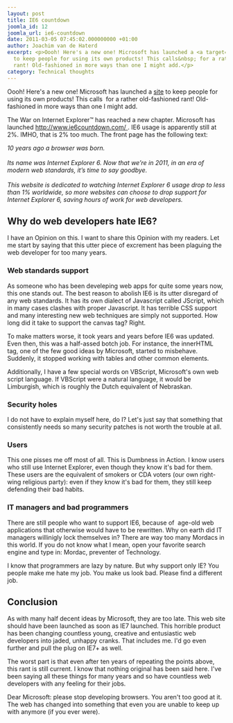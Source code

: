 ```yaml
---
layout: post
title: IE6 countdown
joomla_id: 12
joomla_url: ie6-countdown
date: 2011-03-05 07:45:02.000000000 +01:00
author: Joachim van de Haterd
excerpt: <p>Oooh! Here's a new one! Microsoft has launched a <a target="_blank" href="http://ie6countdown.com/">site</a>
  to keep people for using its own products! This calls&nbsp; for a rather old-fashioned
  rant! Old-fashioned in more ways than one I might add.</p>
category: Technical thoughts
---
```

<p>Oooh! Here's a new one! Microsoft has launched a <a target="_blank" href="http://ie6countdown.com/">site</a> to keep people for using its own products! This calls&nbsp; for a rather old-fashioned rant! Old-fashioned in more ways than one I might add.</p>

<p>The War on Internet Explorer™ has reached a new chapter. Microsoft has launched <a href="10 years ago a browser was born.  Its name was Internet Explorer 6. Now that we’re in 2011, in an era of modern web standards, it’s time to say goodbye.  This website is dedicated to watching Internet Explorer 6 usage drop to less than 1% worldwide, so more websites can choose to drop support for Internet Explorer 6, saving hours of work for web developers." target="_blank">http://www.ie6countdown.com/ </a>. IE6 usage is apparently still at 2%. IMHO, that is 2% too much. The front page has the following text:</p>
<p><cite>10 years ago a browser was born.<br /><br />Its name was Internet Explorer 6. Now that we’re in 2011, in an era of modern web standards, it’s time to say goodbye.<br /><br />This website is dedicated to watching Internet Explorer 6 usage drop to less than 1% worldwide, so more websites can choose to drop support for Internet Explorer 6, saving hours of work for web developers.</cite></p>
<h2>Why do web developers hate IE6?</h2>
<p>I have an Opinion on this. I want to share this Opinion with my readers. Let me start by saying that this utter piece of excrement has been plaguing the web developer for too many years.</p>
<h3>Web standards support</h3>
<p>As someone who has been develeping web apps for quite some years now, this one stands out. The best reason to abolish IE6 is its utter disregard of any web standards. It has its own dialect of Javascript called JScript, which in many cases clashes with proper Javascript. It has terrible CSS support and many interesting new web techniques are simply not supported. How long did it take to support the canvas tag? Right.</p>
<p>To make matters worse, it took years and years before IE6 was updated. Even then, this was a half-assed botch job. For instance, the innerHTML tag, one of the few good ideas by Microsoft, started to misbehave. Suddenly, it stopped working with tables and other common elements.</p>
<p>Additionally, I have a few special words on VBScript, Microsoft's own web script language. If VBScript were a natural language, it would be Limburgish, which is roughly the Dutch equivalent of Nebraskan.</p>
<h3>Security holes</h3>
<p>I do not have to explain myself here, do I? Let's just say that something that consistently needs so many security patches is not worth the trouble at all.</p>
<h3>Users</h3>
<p>This one pisses me off most of all. This is Dumbness in Action. I know users who still use Internet Explorer, even though they know it's bad for them. These users are the equivalent of smokers or CDA voters (our own right-wing religious party): even if they know it's bad for them, they still keep defending their bad habits.</p>
<h3>IT managers and bad programmers&nbsp;</h3>
<p>There are still people who want to support IE6, because of &nbsp;age-old web applications that otherwise would have to be rewritten. Why on earth did IT managers willinigly lock themselves in? There are way too many Mordacs in this world. If you do not know what I mean, open your favorite search engine and type in: Mordac, preventer of Technology.</p>
<p>I know that programmers are lazy by nature. But why support only IE? You people make me hate my job. You make us look bad. Please find a different job.</p>
<h2>Conclusion&nbsp;</h2>
<p>As with many half decent ideas by Microsoft, they are too late. This web site should have been launched as soon as IE7 launched. This horrible product has been changing countless young, creative and entusiastic web developers into jaded, unhappy cranks. That includes me. I'd go even further and pull the plug on IE7+ as well.</p>
<p>The worst part is that even after ten years of repeating the points above, this rant is still current. I know that nothing original has been said here. I've been saying all these things for many years and so have countless web developers with any feeling for their jobs.</p>
<p>Dear Microsoft: please stop developing browsers. You aren't too good at it. The web has changed into something that even you are unable to keep up with anymore (if you ever were).</p>
